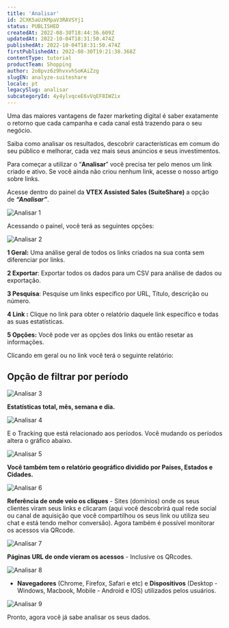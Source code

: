```yaml
---
title: 'Analisar'
id: 2CXK5aUzKMpaV3RAVSYj1
status: PUBLISHED
createdAt: 2022-08-30T18:44:36.609Z
updatedAt: 2022-10-04T18:31:50.474Z
publishedAt: 2022-10-04T18:31:50.474Z
firstPublishedAt: 2022-08-30T19:21:38.368Z
contentType: tutorial
productTeam: Shopping
author: 2o8pvz6z9hvxvhSoKAiZzg
slugEN: analyze-suiteshare
locale: pt
legacySlug: analisar
subcategoryId: 4y4ylvqceE6vVqEF8IWZix
---
```


Uma das maiores vantagens de fazer marketing digital é saber exatamente o retorno que cada campanha e cada canal está trazendo para o seu negócio.   

Saiba como analisar os resultados, descobrir características em comum do seu público e melhorar, cada vez mais seus anúncios e seus investimentos. 

Para começar a utilizar o “**Analisar**” você precisa ter pelo menos um link criado e ativo. Se você ainda não criou nenhum link, acesse o nosso artigo sobre links. 

Acesse dentro do painel da **VTEX Assisted Sales (SuiteShare)** a opção de _**“Analisar”**_. 

![Analisar 1](https://images.ctfassets.net/alneenqid6w5/XOt7xPapUQ3iYaRLYsQQK/c3c07991814af5cc1e22cebabae6fe87/image.png)

Acessando o painel, você terá as seguintes opções:

![Analisar 2](https://images.ctfassets.net/alneenqid6w5/48TT5uIth5qpUc2DG9cVWV/be55b7a75b930988a13125ca54337577/image.png)

**1 Geral:** Uma análise geral de todos os links criados na sua conta sem diferenciar por links.

**2 Exportar**: Exportar todos os dados para um CSV para análise de dados ou exportação. 

**3 Pesquisa**: Pesquise um links específico por URL, Título, descrição ou número. 

**4 Link :** Clique no link para obter o relatório daquele link específico e todas as suas estatísticas.  

**5 Opções:** Você pode ver as opções dos links ou então resetar as informações. 

Clicando em geral ou no link você terá o seguinte relatório: 

## Opção de filtrar por período

![Analisar 3](https://images.ctfassets.net/alneenqid6w5/1tMhqp6iaxzBHrB6PBJdKH/3532a9535d8592409b681ea22af5a06a/Screenshot_2022-08-30_at_15-49-58_Analisar.png)

**Estatísticas total, mês, semana e dia.** 

![Analisar 4](https://images.ctfassets.net/alneenqid6w5/2DZluzvUBtUoMY9wUdjwUF/0c2e372fdf47e2dc242a8b9d0eed8cc0/Screenshot_2022-08-30_at_15-50-06_Analisar.png)

E o Tracking que está relacionado aos períodos. Você mudando os períodos altera o gráfico abaixo.

![Analisar 5](https://images.ctfassets.net/alneenqid6w5/3rX7ajgRqtwoN4nOUHSRDq/55f816b883428504ef08f0d6a0037c07/Screenshot_2022-08-30_at_15-50-11_Analisar.png)

**Você também tem o relatório geográfico dividido por Países, Estados e Cidades.** 

![Analisar 6](https://images.ctfassets.net/alneenqid6w5/5RfLQis64rfCy3ANOqhJPP/48f8adc0ecf35cffb1f5f692bb61142b/Screenshot_2022-08-30_at_15-50-15_Analisar.png)

**Referência de onde veio os cliques** - Sites (domínios) onde os seus clientes viram seus links e clicaram (aqui você descobrirá qual rede social ou canal de aquisição que você compartilhou os seus link ou utiliza seu chat e está tendo melhor conversão). Agora também é possível monitorar os acessos via QRcode.

![Analisar 7](https://images.ctfassets.net/alneenqid6w5/1a0BpP3gTuD31CCkWLP5tJ/033e1a5fcc4df17b3fb1eee67eac5c7d/Screenshot_2022-08-30_at_15-50-21_Analisar.png)

**Páginas URL de onde vieram os acessos** - Inclusive os QRcodes. 

![Analisar 8](https://images.ctfassets.net/alneenqid6w5/4aoekMLr0yXq1ip706jHbm/1c014e91910e44276d0722b0b86b7fe4/Screenshot_2022-08-30_at_15-50-25_Analisar.png)

- **Navegadores** (Chrome, Firefox, Safari e etc) e **Dispositivos** (Desktop - Windows, Macbook, Mobile - Android e IOS) utilizados pelos usuários.

![Analisar 9](https://images.ctfassets.net/alneenqid6w5/1kIISQHtXhbUYfzARwmUvP/55d79bc433500613da6dc478969de56f/Screenshot_2022-08-30_at_15-50-29_Analisar.png)

Pronto, agora você já sabe analisar os seus dados.
